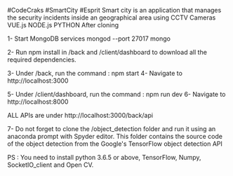 #CodeCraks #SmartCity #Esprit
Smart city is an application that manages the security incidents inside an geographical area 
using CCTV Cameras
VUE.js
NODE.js
PYTHON 
After cloning

1- Start MongoDB services
mongod --port 27017
mongo

2- Run npm install in /back and /client/dashboard to download all the required dependencies.

3- Under /back, run the command : npm start
4- Navigate to http://localhost:3000

5- Under /client/dashboard, run the command : npm run dev
6- Navigate to http://localhost:8000

ALL APIs are under http://localhost:3000/back/api

7- Do not forget to clone the /object_detection folder and run it using an anaconda prompt with Spyder editor.
This folder contains the source code of the object detection from the Google's TensorFlow object detection API

PS : You need to install python 3.6.5 or above, TensorFlow, Numpy, SocketIO_client and Open CV.
